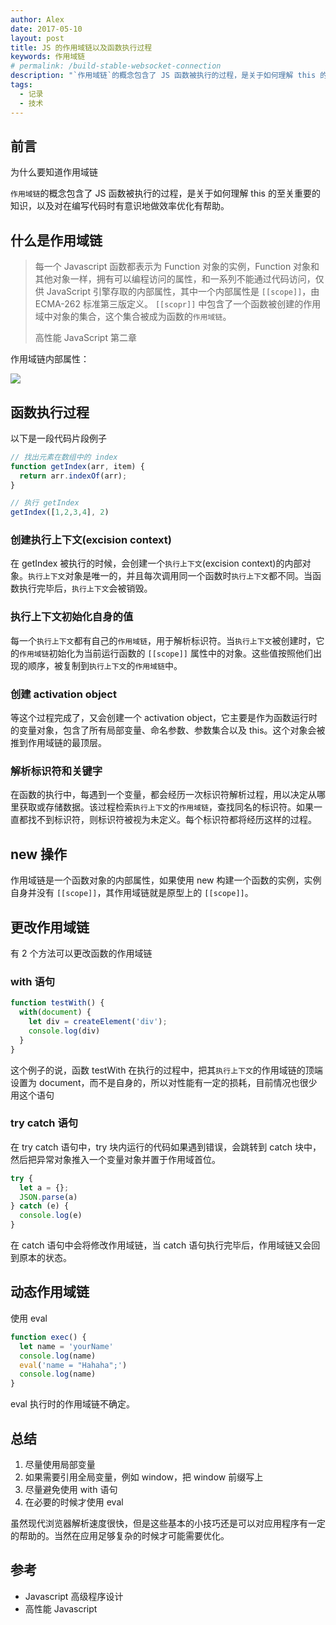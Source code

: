 ```yaml
---
author: Alex
date: 2017-05-10
layout: post
title: JS 的作用域链以及函数执行过程
keywords: 作用域链
# permalink: /build-stable-websocket-connection
description: "`作用域链`的概念包含了 JS 函数被执行的过程，是关于如何理解 this 的至关重要的知识，以及对在编写代码时有意识地做效率优化有帮助。"
tags: 
  - 记录
  - 技术
---
```


## 前言

为什么要知道作用域链

`作用域链`的概念包含了 JS 函数被执行的过程，是关于如何理解 this 的至关重要的知识，以及对在编写代码时有意识地做效率优化有帮助。

## 什么是作用域链

> 每一个 Javascript 函数都表示为 Function 对象的实例，Function 对象和其他对象一样，拥有可以编程访问的属性，和一系列不能通过代码访问，仅供 JavaScript 引擎存取的内部属性，其中一个内部属性是 `[[scope]]`，由 ECMA-262 标准第三版定义。 `[[scopr]]` 中包含了一个函数被创建的作用域中对象的集合，这个集合被成为函数的`作用域链`。
>
> 高性能 JavaScript 第二章

作用域链内部属性：

![](/assets/images/lib-desc/scope.png)

## 函数执行过程

以下是一段代码片段例子

```js
// 找出元素在数组中的 index
function getIndex(arr, item) {
  return arr.indexOf(arr);
}

// 执行 getIndex
getIndex([1,2,3,4], 2)
```

### 创建执行上下文(excision context)

在 getIndex 被执行的时候，会创建一个`执行上下文`(excision context)的内部对象。`执行上下文`对象是唯一的，并且每次调用同一个函数时`执行上下文`都不同。当函数执行完毕后，`执行上下文`会被销毁。

### 执行上下文初始化自身的值

每一个`执行上下文`都有自己的`作用域链`，用于解析标识符。当`执行上下文`被创建时，它的`作用域链`初始化为当前运行函数的 `[[scope]]` 属性中的对象。这些值按照他们出现的顺序，被复制到`执行上下文`的`作用域链`中。

### 创建 activation object

等这个过程完成了，又会创建一个 activation object，它主要是作为函数运行时的变量对象，包含了所有局部变量、命名参数、参数集合以及 this。这个对象会被推到作用域链的最顶层。

### 解析标识符和关键字

在函数的执行中，每遇到一个变量，都会经历一次标识符解析过程，用以决定从哪里获取或存储数据。该过程检索`执行上下文`的`作用域链`，查找同名的标识符。如果一直都找不到标识符，则标识符被视为未定义。每个标识符都将经历这样的过程。

## new 操作

作用域链是一个函数对象的内部属性，如果使用 new 构建一个函数的实例，实例自身并没有 `[[scope]]`，其作用域链就是原型上的 `[[scope]]`。

## 更改作用域链

有 2 个方法可以更改函数的作用域链

### with 语句

```js
function testWith() {
  with(document) {
    let div = createElement('div');
    console.log(div)
  }
}
```

这个例子的说，函数 testWith 在执行的过程中，把其`执行上下文`的作用域链的顶端设置为 document，而不是自身的，所以对性能有一定的损耗，目前情况也很少用这个语句

### try catch 语句

在 try catch 语句中，try 块内运行的代码如果遇到错误，会跳转到 catch 块中，然后把异常对象推入一个变量对象并置于作用域首位。

```js
try {
  let a = {};
  JSON.parse(a)
} catch (e) {
  console.log(e)
}
```

在 catch 语句中会将修改作用域链，当 catch 语句执行完毕后，作用域链又会回到原本的状态。

## 动态作用域链

使用 eval

```js
function exec() {
  let name = 'yourName'
  console.log(name)
  eval('name = "Hahaha";')
  console.log(name)
}
```

eval 执行时的作用域链不确定。

## 总结

1. 尽量使用局部变量
2. 如果需要引用全局变量，例如 window，把 window 前缀写上
3. 尽量避免使用 with 语句
4. 在必要的时候才使用 eval

虽然现代浏览器解析速度很快，但是这些基本的小技巧还是可以对应用程序有一定的帮助的。当然在应用足够复杂的时候才可能需要优化。

## 参考

- Javascript 高级程序设计
- 高性能 Javascript
